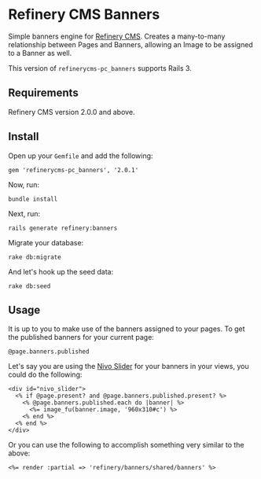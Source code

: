 # Refinery CMS Banners

Simple banners engine for [Refinery CMS](http://refinerycms.com). Creates a many-to-many relationship between Pages and Banners, allowing an Image to be assigned to a Banner as well.

This version of `refinerycms-pc_banners` supports Rails 3.

## Requirements

Refinery CMS version 2.0.0 and above.

## Install

Open up your ``Gemfile`` and add the following:

    gem 'refinerycms-pc_banners', '2.0.1'

Now, run:

    bundle install

Next, run:

    rails generate refinery:banners

Migrate your database:

    rake db:migrate

And let's hook up the seed data:

    rake db:seed

## Usage

It is up to you to make use of the banners assigned to your pages. To get the published banners for your current page:

    @page.banners.published

Let's say you are using the [Nivo Slider](http://nivo.dev7studios.com/) for your banners in your views, you could do the following:

    <div id="nivo_slider">
      <% if @page.present? and @page.banners.published.present? %>
        <% @page.banners.published.each do |banner| %>
          <%= image_fu(banner.image, '960x310#c') %>
        <% end %>
      <% end %>
    </div>

 Or you can use the following to accomplish something very similar to the above:

    <%= render :partial => 'refinery/banners/shared/banners' %>